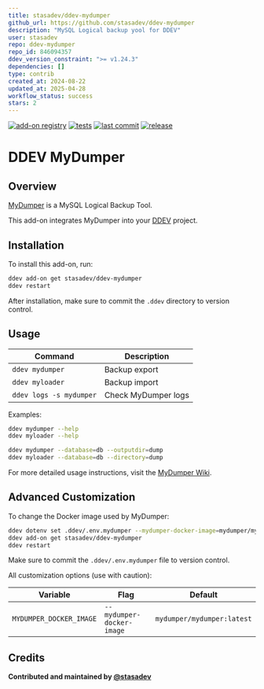 ```yaml
---
title: stasadev/ddev-mydumper
github_url: https://github.com/stasadev/ddev-mydumper
description: "MySQL Logical backup yool for DDEV"
user: stasadev
repo: ddev-mydumper
repo_id: 846094357
ddev_version_constraint: ">= v1.24.3"
dependencies: []
type: contrib
created_at: 2024-08-22
updated_at: 2025-04-28
workflow_status: success
stars: 2
---
```


[![add-on registry](https://img.shields.io/badge/DDEV-Add--on_Registry-blue)](https://addons.ddev.com)
[![tests](https://github.com/stasadev/ddev-mydumper/actions/workflows/tests.yml/badge.svg?branch=main)](https://github.com/stasadev/ddev-mydumper/actions/workflows/tests.yml?query=branch%3Amain)
[![last commit](https://img.shields.io/github/last-commit/stasadev/ddev-mydumper)](https://github.com/stasadev/ddev-mydumper/commits)
[![release](https://img.shields.io/github/v/release/stasadev/ddev-mydumper)](https://github.com/stasadev/ddev-mydumper/releases/latest)

# DDEV MyDumper

## Overview

[MyDumper](https://github.com/mydumper/mydumper) is a MySQL Logical Backup Tool.

This add-on integrates MyDumper into your [DDEV](https://ddev.com/) project.

## Installation

To install this add-on, run:

```bash
ddev add-on get stasadev/ddev-mydumper
ddev restart
```

After installation, make sure to commit the `.ddev` directory to version control.

## Usage

| Command | Description |
| ------- | ----------- |
| `ddev mydumper` | Backup export |
| `ddev myloader` | Backup import |
| `ddev logs -s mydumper` | Check MyDumper logs |

Examples:

```bash
ddev mydumper --help
ddev myloader --help

ddev mydumper --database=db --outputdir=dump
ddev myloader --database=db --directory=dump
```

For more detailed usage instructions, visit the [MyDumper Wiki](https://github.com/mydumper/mydumper/wiki).

## Advanced Customization

To change the Docker image used by MyDumper:

```bash
ddev dotenv set .ddev/.env.mydumper --mydumper-docker-image=mydumper/mydumper:latest
ddev add-on get stasadev/ddev-mydumper
ddev restart
```

Make sure to commit the `.ddev/.env.mydumper` file to version control.

All customization options (use with caution):

| Variable | Flag | Default |
| -------- | ---- | ------- |
| `MYDUMPER_DOCKER_IMAGE` | `--mydumper-docker-image` | `mydumper/mydumper:latest` |

## Credits

**Contributed and maintained by [@stasadev](https://github.com/stasadev)**
